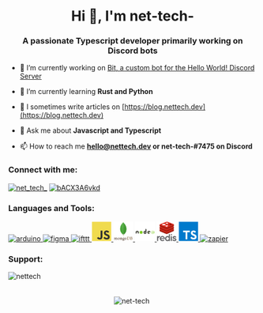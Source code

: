 <h1 align="center">Hi 👋, I'm net-tech-</h1>
<h3 align="center">A passionate Typescript developer primarily working on Discord bots</h3>

- 🔭 I’m currently working on [Bit, a custom bot for the Hello World! Discord Server](https://discord.gg/bACX3A6vkd)

- 🌱 I’m currently learning **Rust and Python**

- 📝 I sometimes write articles on [https://blog.nettech.dev](https://blog.nettech.dev)

- 💬 Ask me about **Javascript and Typescript**

- 📫 How to reach me **hello@nettech.dev or net-tech-#7475 on Discord**

<h3 align="left">Connect with me:</h3>
<p align="left">
<a href="https://twitter.com/net_tech_" target="blank"><img align="center" src="https://raw.githubusercontent.com/rahuldkjain/github-profile-readme-generator/master/src/images/icons/Social/twitter.svg" alt="net_tech_" height="30" width="40" /></a>
<a href="https://discord.gg/bACX3A6vkd" target="blank"><img align="center" src="https://raw.githubusercontent.com/rahuldkjain/github-profile-readme-generator/master/src/images/icons/Social/discord.svg" alt="bACX3A6vkd" height="30" width="40" /></a>
</p>

<h3 align="left">Languages and Tools:</h3>
<p align="left"> <a href="https://www.arduino.cc/" target="_blank" rel="noreferrer"> <img src="https://cdn.worldvectorlogo.com/logos/arduino-1.svg" alt="arduino" width="40" height="40"/> </a> <a href="https://www.figma.com/" target="_blank" rel="noreferrer"> <img src="https://www.vectorlogo.zone/logos/figma/figma-icon.svg" alt="figma" width="40" height="40"/> </a> <a href="https://ifttt.com/" target="_blank" rel="noreferrer"> <img src="https://www.vectorlogo.zone/logos/ifttt/ifttt-ar21.svg" alt="ifttt" width="40" height="40"/> </a> <a href="https://developer.mozilla.org/en-US/docs/Web/JavaScript" target="_blank" rel="noreferrer"> <img src="https://raw.githubusercontent.com/devicons/devicon/master/icons/javascript/javascript-original.svg" alt="javascript" width="40" height="40"/> </a> <a href="https://www.mongodb.com/" target="_blank" rel="noreferrer"> <img src="https://raw.githubusercontent.com/devicons/devicon/master/icons/mongodb/mongodb-original-wordmark.svg" alt="mongodb" width="40" height="40"/> </a> <a href="https://nodejs.org" target="_blank" rel="noreferrer"> <img src="https://raw.githubusercontent.com/devicons/devicon/master/icons/nodejs/nodejs-original-wordmark.svg" alt="nodejs" width="40" height="40"/> </a> <a href="https://redis.io" target="_blank" rel="noreferrer"> <img src="https://raw.githubusercontent.com/devicons/devicon/master/icons/redis/redis-original-wordmark.svg" alt="redis" width="40" height="40"/> </a> <a href="https://www.typescriptlang.org/" target="_blank" rel="noreferrer"> <img src="https://raw.githubusercontent.com/devicons/devicon/master/icons/typescript/typescript-original.svg" alt="typescript" width="40" height="40"/> </a> <a href="https://zapier.com" target="_blank" rel="noreferrer"> <img src="https://www.vectorlogo.zone/logos/zapier/zapier-icon.svg" alt="zapier" width="40" height="40"/> </a> </p>

<h3 align="left">Support:</h3>
<p><a href="https://ko-fi.com/nettech"> <img align="left" src="https://cdn.ko-fi.com/cdn/kofi3.png?v=3" height="50" width="210" alt="nettech" /></a></p><br><br>

<p>&nbsp;<img align="center" src="https://github-readme-stats.vercel.app/api?username=net-tech&show_icons=true&locale=en&count_private=true" alt="net-tech" /></p>
